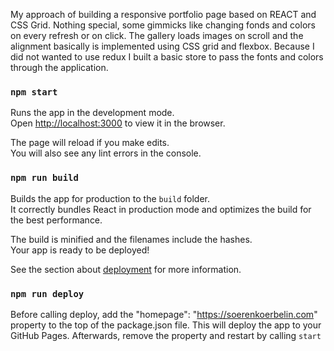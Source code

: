 My approach of building a responsive portfolio page based on REACT and CSS Grid. 
Nothing special, some gimmicks like changing fonds and colors on every refresh or on click. 
The gallery loads images on scroll and the alignment basically is implemented using 
CSS grid and flexbox.
Because I did not wanted to use redux I built a basic store to pass the fonts and colors through the application. 


### `npm start`

Runs the app in the development mode.<br />
Open [http://localhost:3000](http://localhost:3000) to view it in the browser.

The page will reload if you make edits.<br />
You will also see any lint errors in the console.

### `npm run build`

Builds the app for production to the `build` folder.<br />
It correctly bundles React in production mode and optimizes the build for the best performance.

The build is minified and the filenames include the hashes.<br />
Your app is ready to be deployed!

See the section about [deployment](https://facebook.github.io/create-react-app/docs/deployment) for more information.

### `npm run deploy`

Before calling deploy, add the "homepage": "https://soerenkoerbelin.com" property to the top of the package.json file. This will deploy the app to your GitHub Pages. Afterwards, remove the property and restart by calling `start`